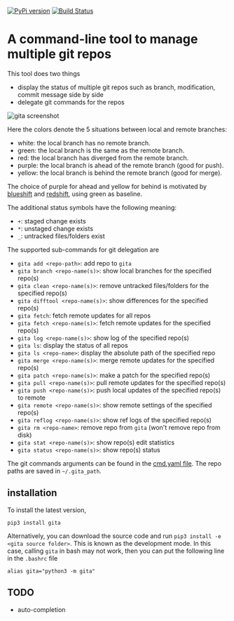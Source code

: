 [![PyPi version](https://img.shields.io/pypi/v/gita.svg)](https://pypi.org/project/gita/)
[![Build Status](https://travis-ci.org/nosarthur/gita.svg?branch=master)](https://travis-ci.org/nosarthur/gita)
# A command-line tool to manage multiple git repos

This tool does two things

* display the status of multiple git repos such as branch, modification, commit message side by side
* delegate git commands for the repos

![gita screenshot](https://github.com/nosarthur/gita/raw/master/screenshot.png)

Here the colors denote the 5 situations between local and remote branches:

* white: the local branch has no remote branch.
* green: the local branch is the same as the remote branch.
* red: the local branch has diverged from the remote branch.
* purple: the local branch is ahead of the remote branch (good for push).
* yellow: the local branch is behind the remote branch (good for merge).

The choice of purple for ahead and yellow for behind is motivated by
[blueshift](https://en.wikipedia.org/wiki/Blueshift) and [redshift](https://en.wikipedia.org/wiki/Redshift),
using green as baseline.

The additional status symbols have the following meaning:

* `+`: staged change exists
* `*`: unstaged change exists
* `_`: untracked files/folders exist

The supported sub-commands for git delegation are

* `gita add <repo-path>`: add repo to `gita`
* `gita branch <repo-name(s)>`: show local branches for the specified repo(s)
* `gita clean <repo-name(s)>`: remove untracked files/folders for the specified repo(s)
* `gita difftool <repo-name(s)>`: show differences for the specified repo(s)
* `gita fetch`: fetch remote updates for all repos
* `gita fetch <repo-name(s)>`: fetch remote updates for the specified repo(s)
* `gita log <repo-name(s)>`: show log of the specified repo(s)
* `gita ls`: display the status of all repos
* `gita ls <repo-name>`: display the absolute path of the specified repo
* `gita merge <repo-name(s)>`: merge remote updates for the specified repo(s)
* `gita patch <repo-name(s)>`: make a patch for the specified repo(s)
* `gita pull <repo-name(s)>`: pull remote updates for the specified repo(s)
* `gita push <repo-name(s)>`: push local updates of the specified repo(s) to remote
* `gita remote <repo-name(s)>`: show remote settings of the specified repo(s)
* `gita reflog <repo-name(s)>`: show ref logs of the specified repo(s)
* `gita rm <repo-name>`: remove repo from `gita` (won't remove repo from disk)
* `gita stat <repo-name(s)>`: show repo(s) edit statistics
* `gita status <repo-name(s)>`: show repo(s) status

The git commands arguments can be found in the [cmd.yaml file](https://github.com/nosarthur/gita/blob/master/gita/cmds.yaml).
The repo paths are saved in `~/.gita_path`.

## installation

To install the latest version,

```
pip3 install gita
```

Alternatively, you can download the source code and run `pip3 install -e <gita source folder>`.
This is known as the development mode.
In this case, calling `gita` in bash may not work, then you can put the following line in the `.bashrc` file
```
alias gita="python3 -m gita"
```

## TODO
* auto-completion
